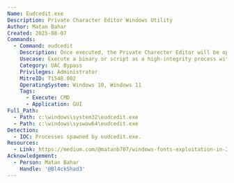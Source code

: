 ```yaml
---
Name: Eudcedit.exe
Description: Private Character Editor Windows Utility
Author: Matan Bahar
Created: 2025-08-07
Commands:
  - Command: eudcedit
    Description: Once executed, the Private Charecter Editor will be opened -  click OK, then click File -> Font Links. In the next window choose the option "Link with Selected Fonts" and click on Save As, then in the opened enter the command you want to execute.
    Usecase: Execute a binary or script as a high-integrity process without a UAC prompt.
    Category: UAC Bypass
    Privileges: Administrator
    MitreID: T1548.002
    OperatingSystem: Windows 10, Windows 11
    Tags:
      - Execute: CMD
      - Application: GUI
Full_Path:
  - Path: c:\windows\system32\eudcedit.exe
  - Path: c:\windows\syswow64\eudcedit.exe
Detection:
  - IOC: Processes spawned by eudcedit.exe.
Resources:
  - Link: https://medium.com/@matanb707/windows-fonts-exploitation-in-2025-bypassing-uac-with-eudcedit-915599705639
Acknowledgement:
  - Person: Matan Bahar
    Handle: '@Bl4ckShad3'
---
```

